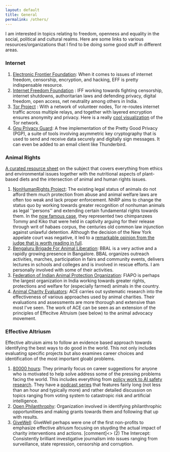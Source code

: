 ```yaml
---
layout: default
title: General
permalink: /others/
---
```




I am interested in topics relating to freedom, openness and equality in the social, political and cultural realms. Here are some links to various resources/organizations that I find to be doing some good stuff in different areas. 

### **Internet**

1. [Electronic Frontier Foundation](https://www.eff.org/): When it comes to issues of internet freedom, censorship, encryption, and hacking, EFF is pretty indispensable resource.
2. [Internet Freedom Foundation](https://internetfreedom.in/) : IFF working towards fighting censorship, internet shutdowns, authoritarian laws and defending privacy, digital freedom, open access, net neutrality among others in India.      
3. [Tor Project](https://www.torproject.org/) : With a network of volunteer nodes, Tor re-routes internet traffic across multiple relays, and together with layered encryption ensures anonymity and privacy. Here is a really [cool visualization](http://torflow.uncharted.software/) of the Tor network.
4.  [Gnu Privacy Guard](https://gnupg.org/): A free implementation of the Pretty Good Privacy (PGP), a suite of tools involving asymmetric key cryptography that is used to send and receive data securely and digitally sign messages. It can even be added to an email client like Thunderbird.
 


### **Animal Rights**

[A curated resource sheet](https://docs.google.com/document/d/17Sy6WnyFNnqrqs8yG1l_2q8qNc7WCAcmVWG2AblwWlg/) on the subject that covers everything from ethics and environmental issues together with the nutritional aspects of plant-based diets and the intersection of animal and human rights issues.   

1.  [NonHumanRights Project](https://www.nonhumanrights.org/): The existing legal status of animals do not afford them much protection from abuse and animal welfare laws are often too weak and lack proper enforcement. NhRP aims to change the status quo by working towards greater recognition of nonhuman animals as legal ''persons'' and extending certain fundamental rights towards them. In the [now famous case](https://www.wired.com/2013/12/chimpanzee-personhood-nonhuman-right/), they represented two chimpanzees Tommy and Kiko that were held in captivity arguing for their release through writ of habaes corpus, the centuries old common law injunction against unlawful detention. Although the decision of the New York appelate court was negative, it led to a [remarkable opinion from the judge that is worth reading in full](http://www.nycourts.gov/ctapps/Decisions/2018/May18/M2018-268opn18-Decision.pdf). 
2.  [Bengaluru Brigade For Animal Liberation](https://www.facebook.com/BengaluruBrigadeForAnimalLiberation/): BBAL is a very active and a rapidly growing presence in Bangalore.  BBAL organizes outreach activities, marches, participation in fairs and community events, delivers lectures in schools and colleges and is involved in rescue efforts. I am personally involved with some of their activities.
3. [Federation of Indian Animal Protection Organization](https://www.fiapo.org/): FIAPO is perhaps the largest organization in India working towards greater rights, protections and welfare for (especially farmed) animals in the country.
4.  [Animal Charity Evaluators](https://www.animalcharityevaluators.org/): ACE carries out systematic research into the effectiveness of various approaches used by animal charities. Their evaluations and assessments are more thorough and extensive than most I've seen. The work of ACE can be seen as an extension of the principles of Effecitve Altruism (see below) to the animal advocacy movement.

### **Effective Altriusm** 

Effective altruism aims to follow an evidence based approach towards identifying the best ways to do good in the world. This not only includes evaluating specific projects but also examines career choices and identification of the most important gloabl problems.  

1. [80000 hours](https://80000hours.org/): They primarily focus on career suggestions for anyone who is motivated to help solve address some of the pressing  problems facing the world. This includes everything from [policy work to AI safety research](https://80000hours.org/articles/high-impact-careers/). They have a [podcast series](https://80000hours.org/podcast/episodes/) that features fairly long (not less than an hour and typically more) and rather detailed discussion on topics ranging from voting system to catastropic risk and artificial intelligence.
2. [Open Philanthrophy](https://www.openphilanthropy.org): Organization involved in identifying philanthrophic opportunitiees and making grants towards them and following that up with results. 
3. [GiveWell](https://givewell.org): GiveWell perhaps were one of the first non-profits to emphasize effective altriusm focusing on stuyding the actual impact of charity interventions and actions.
[comment]<>  (2) The Intercept: Consistently brilliant investigative journalism into issues ranging from surveillance, state repression, censorship and corruption.
